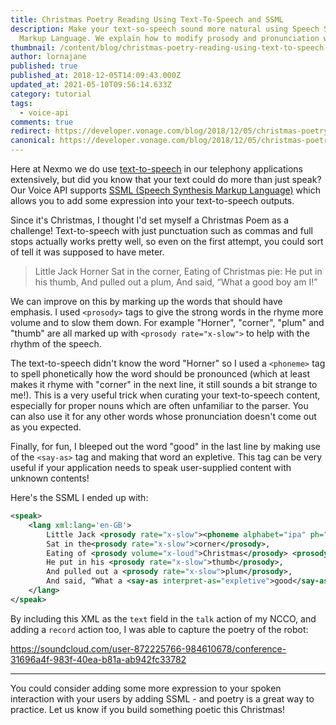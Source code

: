 ```yaml
---
title: Christmas Poetry Reading Using Text-To-Speech and SSML
description: Make your text-so-speech sound more natural using Speech Synthesis
  Markup Language. We explain how to modify prosody and pronunciation with SSML.
thumbnail: /content/blog/christmas-poetry-reading-using-text-to-speech-dr/Christmas-Poetry-Reading-Using-Text-To-Speech.png
author: lornajane
published: true
published_at: 2018-12-05T14:09:43.000Z
updated_at: 2021-05-10T09:56:14.633Z
category: tutorial
tags:
  - voice-api
comments: true
redirect: https://developer.vonage.com/blog/2018/12/05/christmas-poetry-reading-using-text-to-speech-dr
canonical: https://developer.vonage.com/blog/2018/12/05/christmas-poetry-reading-using-text-to-speech-dr
---
```

Here at Nexmo we do use [text-to-speech](https://developer.nexmo.com/voice/voice-api/guides/text-to-speech) in our telephony applications extensively, but did you know that your text could do more than just speak? Our Voice API supports [SSML (Speech Synthesis Markup Language)](https://www.w3.org/TR/speech-synthesis/) which allows you to add some expression into your text-to-speech outputs.

Since it's Christmas, I thought I'd set myself a Christmas Poem as a challenge! Text-to-speech with just punctuation such as commas and full stops actually works pretty well, so even on the first attempt, you could sort of tell it was supposed to have meter.

> Little Jack Horner 
> Sat in the corner, 
> Eating of Christmas pie: 
> He put in his thumb, 
> And pulled out a plum, 
> And said, “What a good boy am I!”

We can improve on this by marking up the words that should have emphasis. I used `<prosody>` tags to give the strong words in the rhyme more volume and to slow them down. For example "Horner", "corner", "plum" and "thumb" are all marked up with `<prosody rate="x-slow">` to help with the rhythm of the speech.

The text-to-speech didn't know the word "Horner" so I used a `<phoneme>` tag to spell phonetically how the word should be pronounced (which at least makes it rhyme with "corner" in the next line, it still sounds a bit strange to me!). This is a very useful trick when curating your text-to-speech content, especially for proper nouns which are often unfamiliar to the parser. You can also use it for any other words whose pronunciation doesn't come out as you expected.

Finally, for fun, I bleeped out the word "good" in the last line by making use of the `<say-as>` tag and making that word an expletive. This tag can be very useful if your application needs to speak user-supplied content with unknown contents!

Here's the SSML I ended up with:

```xml
<speak>
    <lang xml:lang='en-GB'>
        Little Jack <prosody rate="x-slow"><phoneme alphabet="ipa" ph="ˈhɔːnə">Horner</phoneme></prosody>,
        Sat in the<prosody rate="x-slow">corner</prosody>,
        Eating of <prosody volume="x-loud">Christmas</prosody> <prosody rate="x-slow">pie:</prosody>
        He put in his <prosody rate="x-slow">thumb</prosody>,
        And pulled out a <prosody rate="x-slow">plum</prosody>,
        And said, “What a <say-as interpret-as="expletive">good</say-as> boy am <prosody rate="x-slow">I</prosody>!”
    </lang>
</speak>
```

By including this XML as the `text` field in the `talk` action of my NCCO, and adding a `record` action too, I was able to capture the poetry of the robot:

https://soundcloud.com/user-872225766-984610678/conference-31696a4f-983f-40ea-b81a-ab942fc33782

- - -

You could consider adding some more expression to your spoken interaction with your users by adding SSML - and poetry is a great way to practice. Let us know if you build something poetic this Christmas!
